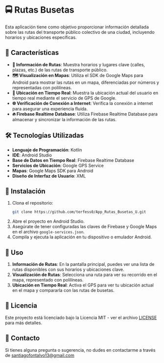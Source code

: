 # 🚍 Rutas Busetas

Esta aplicación tiene como objetivo proporcionar información detallada sobre las rutas del transporte público colectivo de una ciudad, incluyendo horarios y ubicaciones específicas.

## 🌟 Características

- **📅 Información de Rutas**: Muestra horarios y lugares clave (calles, plazas, etc.) de las rutas de transporte público.
- **🗺️ Visualización en Mapas**: Utiliza el SDK de Google Maps para Android para mostrar las rutas en un mapa, diferenciadas por números y representadas con polilíneas.
- **📍 Ubicación en Tiempo Real**: Muestra la ubicación actual del usuario en tiempo real mediante el servicio de GPS de Google.
- **🌐 Verificación de Conexión a Internet**: Verifica la conexión a internet para asegurar una experiencia fluida.
- **🔥 Firebase Realtime Database**: Utiliza Firebase Realtime Database para almacenar y sincronizar la información de las rutas.

## 🛠️ Tecnologías Utilizadas

- **Lenguaje de Programación**: Kotlin
- **IDE**: Android Studio
- **Base de Datos en Tiempo Real**: Firebase Realtime Database
- **Servicios de Ubicación**: Google GPS Service
- **Mapas**: Google Maps SDK para Android
- **Diseño de Interfaz de Usuario**: XML

## 🚀 Instalación

1. Clona el repositorio:
    ```bash
    git clone https://github.com/terfess0/App_Rutas_Busetas_U.git
    ```
2. Abre el proyecto en Android Studio.
3. Asegúrate de tener configuradas las claves de Firebase y Google Maps en el archivo `google-services.json`.
4. Compila y ejecuta la aplicación en tu dispositivo o emulador Android.

## 📖 Uso

1. **Información de Rutas**: En la pantalla principal, puedes ver una lista de rutas disponibles con sus horarios y ubicaciones clave.
2. **Visualización de Rutas**: Selecciona una ruta para ver su recorrido en el mapa, representado con polilíneas.
3. **Ubicación en Tiempo Real**: Activa el GPS para ver tu ubicación actual en el mapa y compararla con las rutas de busetas.


## 📄 Licencia

Este proyecto está licenciado bajo la Licencia MIT - ver el archivo [LICENSE](LICENSE) para más detalles.

## 📧 Contacto

Si tienes alguna pregunta o sugerencia, no dudes en contactarme a través de santiagofontalvo13@gmail.com

